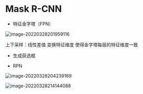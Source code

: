 # Mask R-CNN





- 特征金字塔（FPN）

![image-20220328201959116](https://s2.loli.net/2022/03/28/vkMJYHNCGrzh1Bq.png)

上下采样：线性差值 变换特征维度 使得金字塔每层的特征维度一致



- 生成获选框





- RPN

![image-20220328204239169](https://s2.loli.net/2022/03/28/43YPjIzVvZ8hqA5.png)



![image-20220328214144088](https://s2.loli.net/2022/03/28/pRtd18vPk4SoVFJ.png)